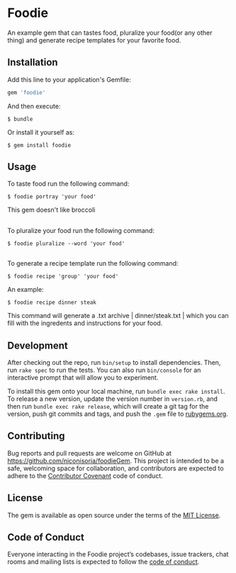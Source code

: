 # Foodie

An example gem that can tastes food, pluralize your food(or any other thing) and generate recipe templates for your favorite food.

## Installation

Add this line to your application's Gemfile:

```ruby
gem 'foodie'
```

And then execute:

    $ bundle

Or install it yourself as:

    $ gem install foodie

## Usage

To taste food run the following command:

    $ foodie portray 'your food'

This gem doesn't like broccoli

##

To pluralize your food run the following command:

    $ foodie pluralize --word 'your food'

##

To generate a recipe template run the following command:

    $ foodie recipe 'group' 'your food'

An example:

    $ foodie recipe dinner steak

This command will generate a .txt archive | dinner/steak.txt | which you can fill with the ingredents and instructions for your food.


## Development

After checking out the repo, run `bin/setup` to install dependencies. Then, run `rake spec` to run the tests. You can also run `bin/console` for an interactive prompt that will allow you to experiment.

To install this gem onto your local machine, run `bundle exec rake install`. To release a new version, update the version number in `version.rb`, and then run `bundle exec rake release`, which will create a git tag for the version, push git commits and tags, and push the `.gem` file to [rubygems.org](https://rubygems.org).

## Contributing

Bug reports and pull requests are welcome on GitHub at https://github.com/niconisoria/foodieGem. This project is intended to be a safe, welcoming space for collaboration, and contributors are expected to adhere to the [Contributor Covenant](http://contributor-covenant.org) code of conduct.

## License

The gem is available as open source under the terms of the [MIT License](https://opensource.org/licenses/MIT).

## Code of Conduct

Everyone interacting in the Foodie project’s codebases, issue trackers, chat rooms and mailing lists is expected to follow the [code of conduct](https://github.com/niconisoria/foodieGem/CODE_OF_CONDUCT.md).

